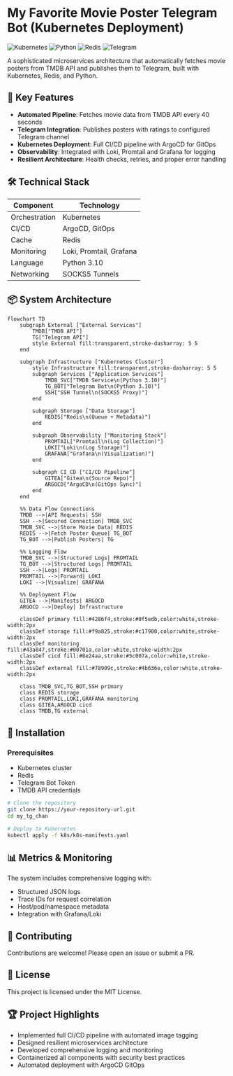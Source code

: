 # My Favorite Movie Poster Telegram Bot (Kubernetes Deployment)

![Kubernetes](https://img.shields.io/badge/kubernetes-%23326ce5.svg?style=for-the-badge&logo=kubernetes&logoColor=white)
![Python](https://img.shields.io/badge/python-3670A0?style=for-the-badge&logo=python&logoColor=ffdd54)
![Redis](https://img.shields.io/badge/redis-%23DD0031.svg?style=for-the-badge&logo=redis&logoColor=white)
![Telegram](https://img.shields.io/badge/Telegram-2CA5E0?style=for-the-badge&logo=telegram&logoColor=white)

A sophisticated microservices architecture that automatically fetches movie posters from TMDB API and publishes them to Telegram, built with Kubernetes, Redis, and Python.

## 🚀 Key Features

- **Automated Pipeline**: Fetches movie data from TMDB API every 40 seconds
- **Telegram Integration**: Publishes posters with ratings to configured Telegram channel
- **Kubernetes Deployment**: Full CI/CD pipeline with ArgoCD for GitOps
- **Observability**: Integrated with Loki, Promtail and Grafana for logging
- **Resilient Architecture**: Health checks, retries, and proper error handling

## 🛠️ Technical Stack

| Component       | Technology |
|-----------------|------------|
| Orchestration   | Kubernetes |
| CI/CD           | ArgoCD, GitOps |
| Cache           | Redis |
| Monitoring      | Loki, Promtail, Grafana |
| Language        | Python 3.10 |
| Networking      | SOCKS5 Tunnels |

## 📦 System Architecture

```mermaid
flowchart TD
    subgraph External ["External Services"]
        TMDB["TMDB API"]
        TG["Telegram API"]
        style External fill:transparent,stroke-dasharray: 5 5
    end

    subgraph Infrastructure ["Kubernetes Cluster"]
        style Infrastructure fill:transparent,stroke-dasharray: 5 5
        subgraph Services ["Application Services"]
            TMDB_SVC["TMDB Service\n(Python 3.10)"]
            TG_BOT["Telegram Bot\n(Python 3.10)"]
            SSH["SSH Tunnel\n(SOCKS5 Proxy)"]
        end
        
        subgraph Storage ["Data Storage"]
            REDIS["Redis\n(Queue + Metadata)"]
        end
        
        subgraph Observability ["Monitoring Stack"]
            PROMTAIL["Promtail\n(Log Collection)"]
            LOKI["Loki\n(Log Storage)"]
            GRAFANA["Grafana\n(Visualization)"]
        end
        
        subgraph CI_CD ["CI/CD Pipeline"]
            GITEA["Gitea\n(Source Repo)"]
            ARGOCD["ArgoCD\n(GitOps Sync)"]
        end
    end
    
    %% Data Flow Connections
    TMDB -->|API Requests| SSH
    SSH -->|Secured Connection| TMDB_SVC
    TMDB_SVC -->|Store Movie Data| REDIS
    REDIS -->|Fetch Poster Queue| TG_BOT
    TG_BOT -->|Publish Posters| TG
    
    %% Logging Flow
    TMDB_SVC -->|Structured Logs| PROMTAIL
    TG_BOT -->|Structured Logs| PROMTAIL
    SSH -->|Logs| PROMTAIL
    PROMTAIL -->|Forward| LOKI
    LOKI -->|Visualize| GRAFANA
    
    %% Deployment Flow
    GITEA -->|Manifests| ARGOCD
    ARGOCD -->|Deploy| Infrastructure

    classDef primary fill:#4286f4,stroke:#0f5edb,color:white,stroke-width:2px
    classDef storage fill:#f9a825,stroke:#c17900,color:white,stroke-width:2px
    classDef monitoring fill:#43a047,stroke:#00701a,color:white,stroke-width:2px
    classDef cicd fill:#8e24aa,stroke:#5c007a,color:white,stroke-width:2px
    classDef external fill:#78909c,stroke:#4b636e,color:white,stroke-width:2px

    class TMDB_SVC,TG_BOT,SSH primary
    class REDIS storage
    class PROMTAIL,LOKI,GRAFANA monitoring
    class GITEA,ARGOCD cicd
    class TMDB,TG external
```

## 🔧 Installation

### Prerequisites
- Kubernetes cluster
- Redis
- Telegram Bot Token
- TMDB API credentials

```bash
# Clone the repository
git clone https://your-repository-url.git
cd my_tg_chan

# Deploy to Kubernetes
kubectl apply -f k8s/k8s-manifests.yaml
```

## 📊 Metrics & Monitoring

The system includes comprehensive logging with:
- Structured JSON logs
- Trace IDs for request correlation
- Host/pod/namespace metadata
- Integration with Grafana/Loki

## 🤝 Contributing

Contributions are welcome! Please open an issue or submit a PR.

## 📄 License

This project is licensed under the MIT License.

## 🏆 Project Highlights

- Implemented full CI/CD pipeline with automated image tagging
- Designed resilient microservices architecture
- Developed comprehensive logging and monitoring
- Containerized all components with security best practices
- Automated deployment with ArgoCD GitOps
